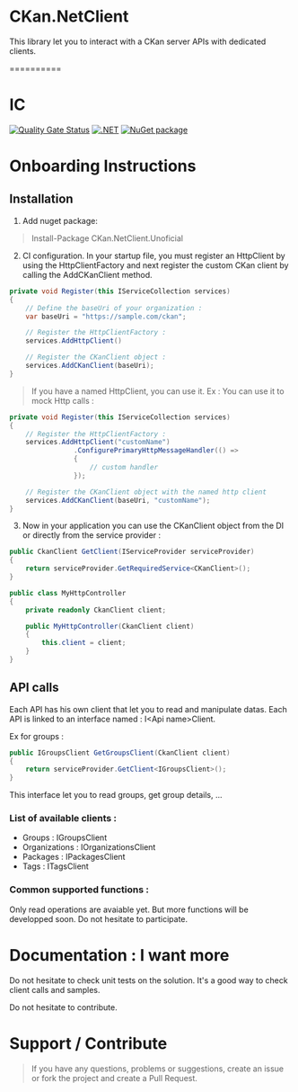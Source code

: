 # CKan.NetClient
This library let you to interact with a CKan server APIs with dedicated clients.

==========

# IC
[![Quality Gate Status](https://sonarcloud.io/api/project_badges/measure?project=mathieumack_CKan.NetClient&metric=alert_status)](https://sonarcloud.io/summary/new_code?id=mathieumack_CKan.NetClient)
[![.NET](https://github.com/mathieumack/CKan.NetClient/actions/workflows/ci.yml/badge.svg)](https://github.com/mathieumack/CKan.NetClient/actions/workflows/ci.yml)
[![NuGet package](https://buildstats.info/nuget/CKan.NetClient.Unoficial?includePreReleases=true)](https://nuget.org/packages/CKan.NetClient.Unoficial)

# Onboarding Instructions 

## Installation

1. Add nuget package:  

> Install-Package CKan.NetClient.Unoficial

2. CI configuration. In your startup file, you must register an HttpClient by using the HttpClientFactory and next register the custom CKan client by calling the AddCKanClient method.

```c#
private void Register(this IServiceCollection services)
{
    // Define the baseUri of your organization :
    var baseUri = "https://sample.com/ckan";

    // Register the HttpClientFactory :
    services.AddHttpClient()

    // Register the CKanClient object :
    services.AddCKanClient(baseUri);
}
```

> If you have a named HttpClient, you can use it. 
Ex : You can use it to mock Http calls :

```c#
private void Register(this IServiceCollection services)
{
    // Register the HttpClientFactory :
    services.AddHttpClient("customName")
                .ConfigurePrimaryHttpMessageHandler(() =>
                {
                    // custom handler
                });

    // Register the CKanClient object with the named http client
    services.AddCKanClient(baseUri, "customName");
}
```

3. Now in your application you can use the CKanClient object from the DI or directly from the service provider : 

```c#
public CkanClient GetClient(IServiceProvider serviceProvider)
{
    return serviceProvider.GetRequiredService<CKanClient>();
}

public class MyHttpController
{
    private readonly CkanClient client;

    public MyHttpController(CkanClient client)
    {
        this.client = client;
    }
}
```

## API calls
Each API has his own client that let you to read and manipulate datas.
Each API is linked to an interface named : I\<Api name\>Client.

Ex for groups :

```c#
public IGroupsClient GetGroupsClient(CkanClient client)
{
    return serviceProvider.GetClient<IGroupsClient>();
}
```

This interface let you to read groups, get group details, ...

### List of available clients :

* Groups : IGroupsClient
* Organizations : IOrganizationsClient
* Packages : IPackagesClient
* Tags : ITagsClient

### Common supported functions :

Only read operations are avaiable yet. But more functions will be developped soon. Do not hesitate to participate.

# Documentation : I want more

Do not hesitate to check unit tests on the solution. It's a good way to check client calls and samples.

Do not hesitate to contribute.


# Support / Contribute
> If you have any questions, problems or suggestions, create an issue or fork the project and create a Pull Request.